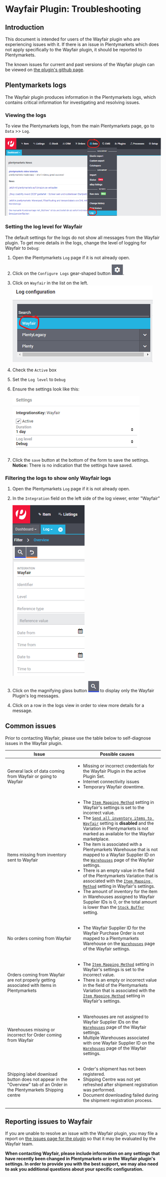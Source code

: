 # Wayfair Plugin: Troubleshooting

## Introduction

This document is intended for users of the Wayfair plugin who are experiencing issues with it. If there is an issue in Plentymarkets which does not apply specifically to the Wayfair plugin, it should be reported to Plentymarkets.

The known issues for current and past versions of the Wayfair plugin can be viewed on [the plugin's github page](https://github.com/wayfair-contribs/plentymarkets-plugin/issues).


## Plentymarkets logs

The Wayfair plugin produces information in the Plentymarkets logs, which contains critical information for investigating and resolving issues.

### Viewing the logs
To view the Plentymarkets logs, from the main Plentymarkets page, go to `Data` >> `Log`.

![log menu entry](../../../images/en/troubleshooting/menu_data_log.png)

### Setting the log level for Wayfair

The default settings for the logs do not show all messages from the Wayfair plugin. To get more details in the logs, change the level of logging for Wayfair to `Debug`:

1. Open the Plentymarkets `Log` page if it is not already open.

2. Click on the `Configure Logs` gear-shaped button ![gear button](../../../images/common/button_gear.png).

3. Click on `Wayfair` in the list on the left.
    ![wayfair in list](../../../images/en/troubleshooting/wayfair_log_category.png)

4. Check the `Active` box

5. Set the `Log level` to  `Debug`

6. Ensure the settings look like this:

    ![wayfair set to debug](../../../images/en/troubleshooting/wayfair_logs_active_debug.png)

7. Click the `save` button at the bottom of the form to save the settings. **Notice:** There is no indication that the settings have saved.

### Filtering the logs to show only Wayfair logs

1. Open the Plentymarkets `Log` page if it is not already open.

2. In the `Integration` field on the left side of the log viewer, enter "Wayfair"

    ![wayfair in filter](../../../images/en/troubleshooting/filter_logs_wayfair.png)

3. Click on the magnifying glass button ![search button](../../../images/common/button_search.png) to display only the Wayfair Plugin's log messages.

4. Click on a row in the logs view in order to view more details for a message.


## Common issues

Prior to contacting Wayfair, please use the table below to self-diagnose issues in the Wayfair plugin.

| Issue | Possible causes |
| ----- | --------------- |
| General lack of data coming from Wayfair or going to Wayfair | <ul><li>Missing or incorrect credentials for the Wayfair Plugin in the active Plugin Set.</li><li>Internet connectivity issues</li><li>Temporary Wayfair downtime.</ul> |
| Items missing from inventory sent to Wayfair | <ul><li>The [`Item Mapping Method`](https://github.com/wayfair-contribs/plentymarkets-plugin/blob/main/meta/documents/user_guide/en/settings_guide.md#item-mapping-method) setting in Wayfair's settings is set to the incorrect value.</li><li>The [`Send all inventory items to Wayfair`](https://github.com/wayfair-contribs/plentymarkets-plugin/blob/main/meta/documents/user_guide/en/settings_guide.md#send-all-inventory-items-to-wayfair) setting is **disabled** and the Variation in Plentymarkets is not marked as available for the Wayfair marketplace.</li><li>The item is associated with a Plentymarkets Warehouse that is not mapped to a Wayfair Supplier ID on the [`Warehouses`](https://github.com/wayfair-contribs/plentymarkets-plugin/blob/main/meta/documents/user_guide/en/settings_guide.md#warehouses-page) page of the Wayfair settings.</li><li>There is an empty value in the field of the Plentymarkets Variation that is associated with the [`Item Mapping Method`](https://github.com/wayfair-contribs/plentymarkets-plugin/blob/main/meta/documents/user_guide/en/settings_guide.md#item-mapping-method) setting in Wayfair's settings.</li><li>The amount of inventory for the item in Warehouses assigned to Wayfair Supplier IDs is 0, or the total amount is lower than the [`Stock Buffer`](https://github.com/wayfair-contribs/plentymarkets-plugin/blob/main/meta/documents/user_guide/en/settings_guide.md#stock-buffer) setting.</li></ul>
| No orders coming from Wayfair | <ul><li>The Wayfair Supplier ID for the Wayfair Purchase Order is not mapped to a Plentymarkets Warehouse on the [`Warehouses`](https://github.com/wayfair-contribs/plentymarkets-plugin/blob/main/meta/documents/user_guide/en/settings_guide.md#warehouses-page) page of the Wayfair settings.</li></ul> |
| Orders coming from Wayfair are not properly getting associated with Items in Plentymarkets | <ul><li>The [`Item Mapping Method`](https://github.com/wayfair-contribs/plentymarkets-plugin/blob/main/meta/documents/user_guide/en/settings_guide.md#item-mapping-method) setting in Wayfair's settings is set to the incorrect value.</li><li>There is an empty or incorrect value in the field of the Plentymarkets Variation that is associated with the [`Item Mapping Method`](https://github.com/wayfair-contribs/plentymarkets-plugin/blob/main/meta/documents/user_guide/en/settings_guide.md#item-mapping-method) setting in Wayfair's settings.</li></ul> |
| Warehouses missing or incorrect for Order coming from Wayfair | <ul><li>Warehouses are not assigned to Wayfair Supplier IDs on the [`Warehouses`](https://github.com/wayfair-contribs/plentymarkets-plugin/blob/main/meta/documents/user_guide/en/settings_guide.md#warehouses-page) page of the Wayfair settings.</li><li>Multiple Warehouses associated with one Wayfair Supplier ID on the [`Warehouses`](https://github.com/wayfair-contribs/plentymarkets-plugin/blob/main/meta/documents/user_guide/en/settings_guide.md#warehouses-page) page of the Wayfair settings.</li></ul> |
| Shipping label download button does not appear in the "Overview" tab of an Order in the Plentymarkets Shipping centre | <ul><li>Order's shipment has not been registered.</li><li>Shipping Centre was not yet refreshed after shipment registration was performed.</li><li>Document downloading failed during the shipment registration process.</li></ul> |

## Reporting issues to Wayfair

If you are unable to resolve an issue with the Wayfair plugin, you may file a report on [the issues page for the plugin](https://github.com/wayfair-contribs/plentymarkets-plugin/issues) so that it may be evaluated by the Wayfair team.

**When contacting Wayfair, please include information on any settings that have recently been changed in Plentymarkets or in the Wayfair plugin's settings. In order to provide you with the best support, we may also need to ask you additional questions about your specific configuration.**
